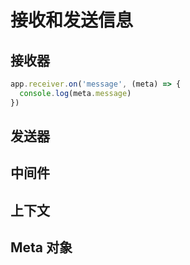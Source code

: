 # 接收和发送信息

## 接收器

```js
app.receiver.on('message', (meta) => {
  console.log(meta.message)
})
```

## 发送器

## 中间件

## 上下文

## Meta 对象
